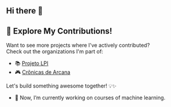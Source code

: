 ## Hi there 👋

## 🚀 Explore My Contributions!

Want to see more projects where I've actively contributed?  
Check out the organizations I'm part of:  

- 📚 [Projeto LPI](https://github.com/ProjetoLPI/LPIprojeto)  
- 🎮 [Crônicas de Arcana](https://github.com/LPOO-Henrique-Savio-Juan-Caio/Cronicas-de-Arcana)  

Let's build something awesome together! 💡✨  

- 🔭 Now, I’m currently working on courses of machine learning.
<!--
**Henrique2SP/Henrique2SP** is a ✨ _special_ ✨ repository because its `README.md` (this file) appears on your GitHub profile.

Here are some ideas to get you started:

- 🔭 I’m currently working on ...
- 🌱 I’m currently learning ...
- 👯 I’m looking to collaborate on ...
- 🤔 I’m looking for help with ...
- 💬 Ask me about ...
- 📫 How to reach me: ...
- 😄 Pronouns: ...
- ⚡ Fun fact: ...
-->
